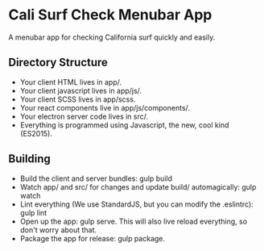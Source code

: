 # Cali Surf Check Menubar App
A menubar app for checking California surf quickly and easily.

## Directory Structure

* Your client HTML lives in app/.
* Your client javascript lives in app/js/.
* Your client SCSS lives in app/scss.
* Your react components live in app/js/components/.
* Your electron server code lives in src/.
* Everything is programmed using Javascript, the new, cool kind (ES2015).

## Building

* Build the client and server bundles: gulp build
* Watch app/ and src/ for changes and update build/ automagically: gulp watch
* Lint everything (We use StandardJS, but you can modify the .eslintrc): gulp lint
* Open up the app: gulp serve. This will also live reload everything, so don't worry about that.
* Package the app for release: gulp package.
